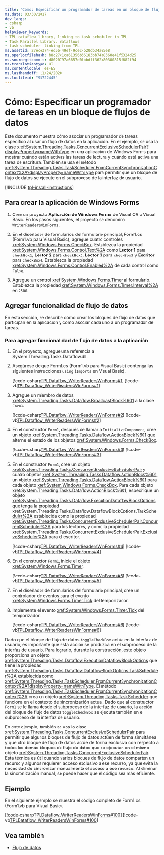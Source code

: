 ```yaml
---
title: 'Cómo: Especificar un programador de tareas en un bloque de flujos de datos'
ms.date: 03/30/2017
dev_langs:
- csharp
- vb
helpviewer_keywords:
- TPL dataflow library, linking to task scheduler in TPL
- Task Parallel Library, dataflows
- task scheduler, linking from TPL
ms.assetid: 27ece374-ed5b-49ef-9cec-b20db34a65e8
ms.openlocfilehash: b8c27c1ca61356b36183bb74b8360e41f5324d25
ms.sourcegitcommit: d8020797a6657d0fbbdff362b80300815f682f94
ms.translationtype: HT
ms.contentlocale: es-ES
ms.lasthandoff: 11/24/2020
ms.locfileid: "95722445"
---
```

# <a name="how-to-specify-a-task-scheduler-in-a-dataflow-block"></a>Cómo: Especificar un programador de tareas en un bloque de flujos de datos

Este documento muestra cómo asociar un programador de tareas específico al usar un flujo de datos en la aplicación. En el ejemplo, se usa la clase <xref:System.Threading.Tasks.ConcurrentExclusiveSchedulerPair?displayProperty=nameWithType> en una aplicación de Windows Forms para mostrar cuándo están activas las tareas de lectura y cuándo está activa una tarea de escritura. También se usa el método <xref:System.Threading.Tasks.TaskScheduler.FromCurrentSynchronizationContext%2A?displayProperty=nameWithType> para permitir que un bloque de flujo de datos se ejecute en el subproceso de la interfaz de usuario.

[!INCLUDE [tpl-install-instructions](../../../includes/tpl-install-instructions.md)]

## <a name="to-create-the-windows-forms-application"></a>Para crear la aplicación de Windows Forms  
  
1. Cree un proyecto **Aplicación de Windows Forms** de Visual C# o Visual Basic. En los pasos siguientes, el proyecto se denomina `WriterReadersWinForms`.  
  
2. En el diseñador de formularios del formulario principal, Form1.cs (Form1.vb para Visual Basic), agregue cuatro controles <xref:System.Windows.Forms.CheckBox>. Establezca la propiedad <xref:System.Windows.Forms.Control.Text%2A> como **Lector 1** para `checkBox1`, **Lector 2** para `checkBox2`, **Lector 3** para `checkBox3` y **Escritor** para `checkBox4`. Establezca la propiedad <xref:System.Windows.Forms.Control.Enabled%2A> de cada control como `False`.  
  
3. Agregue un control <xref:System.Windows.Forms.Timer> al formulario. Establezca la propiedad <xref:System.Windows.Forms.Timer.Interval%2A> en `2500`.  
  
## <a name="adding-dataflow-functionality"></a>Agregar funcionalidad de flujo de datos  

 En esta sección, se describe cómo crear los bloques de flujo de datos que participan en la aplicación y cómo asociar cada uno a un programador de tareas.  
  
### <a name="to-add-dataflow-functionality-to-the-application"></a>Para agregar funcionalidad de flujo de datos a la aplicación  
  
1. En el proyecto, agregue una referencia a System.Threading.Tasks.Dataflow.dll.  
  
2. Asegúrese de que Form1.cs (Form1.vb para Visual Basic) contenga las siguientes instrucciones `using` (`Imports` en Visual Basic).  
  
     [!code-csharp[TPLDataflow_WriterReadersWinForms#1](../../../samples/snippets/csharp/VS_Snippets_Misc/tpldataflow_writerreaderswinforms/cs/writerreaderswinforms/form1.cs#1)]
     [!code-vb[TPLDataflow_WriterReadersWinForms#1](../../../samples/snippets/visualbasic/VS_Snippets_Misc/tpldataflow_writerreaderswinforms/vb/writerreaderswinforms/form1.vb#1)]  
  
3. Agregue un miembro de datos <xref:System.Threading.Tasks.Dataflow.BroadcastBlock%601> a la clase `Form1`.  
  
     [!code-csharp[TPLDataflow_WriterReadersWinForms#2](../../../samples/snippets/csharp/VS_Snippets_Misc/tpldataflow_writerreaderswinforms/cs/writerreaderswinforms/form1.cs#2)]
     [!code-vb[TPLDataflow_WriterReadersWinForms#2](../../../samples/snippets/visualbasic/VS_Snippets_Misc/tpldataflow_writerreaderswinforms/vb/writerreaderswinforms/form1.vb#2)]  
  
4. En el constructor `Form1`, después de llamar a `InitializeComponent`, cree un objeto <xref:System.Threading.Tasks.Dataflow.ActionBlock%601> que alterne el estado de los objetos <xref:System.Windows.Forms.CheckBox>.  
  
     [!code-csharp[TPLDataflow_WriterReadersWinForms#3](../../../samples/snippets/csharp/VS_Snippets_Misc/tpldataflow_writerreaderswinforms/cs/writerreaderswinforms/form1.cs#3)]
     [!code-vb[TPLDataflow_WriterReadersWinForms#3](../../../samples/snippets/visualbasic/VS_Snippets_Misc/tpldataflow_writerreaderswinforms/vb/writerreaderswinforms/form1.vb#3)]  
  
5. En el constructor `Form1`, cree un objeto <xref:System.Threading.Tasks.ConcurrentExclusiveSchedulerPair> y cuatro objetos <xref:System.Threading.Tasks.Dataflow.ActionBlock%601>, un objeto <xref:System.Threading.Tasks.Dataflow.ActionBlock%601> para cada objeto <xref:System.Windows.Forms.CheckBox>. Para cada objeto <xref:System.Threading.Tasks.Dataflow.ActionBlock%601>, especifique un objeto <xref:System.Threading.Tasks.Dataflow.ExecutionDataflowBlockOptions> que tenga la propiedad <xref:System.Threading.Tasks.Dataflow.DataflowBlockOptions.TaskScheduler%2A> establecida como la propiedad <xref:System.Threading.Tasks.ConcurrentExclusiveSchedulerPair.ConcurrentScheduler%2A> para los lectores, y como la propiedad <xref:System.Threading.Tasks.ConcurrentExclusiveSchedulerPair.ExclusiveScheduler%2A> para el escritor.  
  
     [!code-csharp[TPLDataflow_WriterReadersWinForms#4](../../../samples/snippets/csharp/VS_Snippets_Misc/tpldataflow_writerreaderswinforms/cs/writerreaderswinforms/form1.cs#4)]
     [!code-vb[TPLDataflow_WriterReadersWinForms#4](../../../samples/snippets/visualbasic/VS_Snippets_Misc/tpldataflow_writerreaderswinforms/vb/writerreaderswinforms/form1.vb#4)]  
  
6. En el constructor `Form1`, inicie el objeto <xref:System.Windows.Forms.Timer>.  
  
     [!code-csharp[TPLDataflow_WriterReadersWinForms#5](../../../samples/snippets/csharp/VS_Snippets_Misc/tpldataflow_writerreaderswinforms/cs/writerreaderswinforms/form1.cs#5)]
     [!code-vb[TPLDataflow_WriterReadersWinForms#5](../../../samples/snippets/visualbasic/VS_Snippets_Misc/tpldataflow_writerreaderswinforms/vb/writerreaderswinforms/form1.vb#5)]  
  
7. En el diseñador de formularios del formulario principal, cree un controlador de eventos para el evento <xref:System.Windows.Forms.Timer.Tick> del temporizador.  
  
8. Implemente el evento <xref:System.Windows.Forms.Timer.Tick> del temporizador.  
  
     [!code-csharp[TPLDataflow_WriterReadersWinForms#6](../../../samples/snippets/csharp/VS_Snippets_Misc/tpldataflow_writerreaderswinforms/cs/writerreaderswinforms/form1.cs#6)]
     [!code-vb[TPLDataflow_WriterReadersWinForms#6](../../../samples/snippets/visualbasic/VS_Snippets_Misc/tpldataflow_writerreaderswinforms/vb/writerreaderswinforms/form1.vb#6)]  
  
 Dado que el bloque de flujo de datos `toggleCheckBox` actúa en la interfaz de usuario, es importante que esta acción se produzca en el subproceso de la interfaz de usuario. Para lograrlo, durante la construcción, este objeto proporciona un objeto <xref:System.Threading.Tasks.Dataflow.ExecutionDataflowBlockOptions> que tiene la propiedad <xref:System.Threading.Tasks.Dataflow.DataflowBlockOptions.TaskScheduler%2A> establecida como <xref:System.Threading.Tasks.TaskScheduler.FromCurrentSynchronizationContext%2A?displayProperty=nameWithType>. El método <xref:System.Threading.Tasks.TaskScheduler.FromCurrentSynchronizationContext%2A> crea un objeto <xref:System.Threading.Tasks.TaskScheduler> que funciona en el contexto de sincronización actual. Dado que al constructor `Form1` se le llama desde el subproceso de la interfaz de usuario, la acción del bloque de flujo de datos `toggleCheckBox` se ejecuta también en el subproceso de la interfaz de usuario.  
  
 En este ejemplo, también se usa la clase <xref:System.Threading.Tasks.ConcurrentExclusiveSchedulerPair> para permitir que algunos bloques de flujo de datos actúen de forma simultánea y que otro bloque de flujo de datos actúe de forma exclusiva con respecto a todos los demás bloques de flujo de datos que se ejecutan en el mismo objeto <xref:System.Threading.Tasks.ConcurrentExclusiveSchedulerPair>. Esta técnica es útil cuando varios bloques de flujo de datos comparten un recurso y algunos requieren acceso exclusivo a ese recurso, ya que evita la necesidad de sincronizar manualmente el acceso a ese recurso. Al eliminar la sincronización manual, se puede hacer que el código sea más eficiente.  
  
## <a name="example"></a>Ejemplo  

 En el siguiente ejemplo se muestra el código completo de Form1.cs (Form1.vb para Visual Basic).  
  
 [!code-csharp[TPLDataflow_WriterReadersWinForms#100](../../../samples/snippets/csharp/VS_Snippets_Misc/tpldataflow_writerreaderswinforms/cs/writerreaderswinforms/form1.cs#100)]
 [!code-vb[TPLDataflow_WriterReadersWinForms#100](../../../samples/snippets/visualbasic/VS_Snippets_Misc/tpldataflow_writerreaderswinforms/vb/writerreaderswinforms/form1.vb#100)]  
  
## <a name="see-also"></a>Vea también

- [Flujo de datos](dataflow-task-parallel-library.md)
